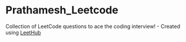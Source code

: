 # Prathamesh_Leetcode
Collection of LeetCode questions to ace the coding interview! - Created using [LeetHub](https://github.com/QasimWani/LeetHub)
